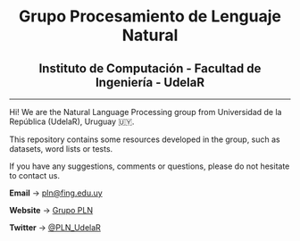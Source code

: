 # <center> Grupo Procesamiento de Lenguaje Natural</center>
## <center> Instituto de Computación  - Facultad de Ingeniería -  UdelaR </center>
***


Hi! We are the Natural Language Processing group from Universidad de la República (UdelaR), Uruguay 🇺🇾.  

This repository contains some resources developed in the group, such as datasets, word lists or tests.

If you have any suggestions, comments or questions, please do not hesitate to contact us.

**Email** →  pln@fing.edu.uy

**Website** → [Grupo PLN](https://www.fing.edu.uy/inco/grupos/pln)

**Twitter** → [@PLN_UdelaR](https://twitter.com/PLN_UdelaR/)
